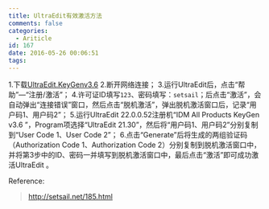 ```yaml
---
title: UltraEdit有效激活方法
comments: false
categories:
  - Ariticle
id: 167
date: 2016-05-26 00:06:51
tags:
---
```


1.下载[UltraEdit.KeyGenv3.6](http://163.44.169.199/download/UltraEdit.KeyGenv3.6.7z)
2.断开网络连接；
3.运行UltraEdit后，点击“帮助”—“注册/激活”；
4.许可证ID填写`123`、密码填写：`setsail`；后点击“激活”，会自动弹出“连接错误”窗口，然后点击“脱机激活”，弹出脱机激活窗口后，记录“用户码1、用户码2”；
5.运行UltraEdit 22.0.0.52注册机“IDM All Products KeyGen v3.6 ”，Program项选择“UltraEdit 21.30”，然后将“用户码1、用户码2”分别复制到“User Code 1、User Code 2”；
6.点击“Generate”后将生成的两组验证码（Authorization Code 1、Authorization Code 2）分别复制到脱机激活窗口中，并将第3步中的ID、密码一并填写到脱机激活窗口中，最后点击“激活”即可成功激活UltraEdit 。

Reference: 
> http://setsail.net/185.html